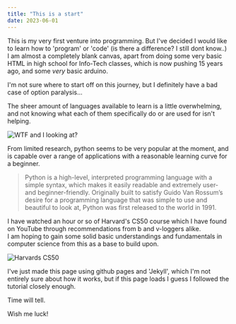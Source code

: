 ```yaml
---
title: "This is a start"
date: 2023-06-01
---
```


This is my very first venture into programming. But I've decided I would like to learn how to 'program' or 'code' (is there a difference? I still dont know..)  
I am almost a completely blank canvas, apart from doing some very basic HTML in high school for Info-Tech classes, which is now pushing 15 years ago, and some *very* basic arduino.

I'm not sure where to start off on this journey, but I definitely have a bad case of option paralysis...  

The sheer amount of languages available to learn is a little overwhelming, and not knowing what each of them specifically do or are used for isn't helping.

![WTF and I looking at?](https://svbtleusercontent.com/muafui36fghnhw.jpg "WTF am I looking at?")

From limited research, python seems to be very popular at the moment, and is capable over a range of applications with a reasonable learning curve for a beginner.

>Python is a high-level, interpreted programming language with a simple syntax, which makes it easily readable and extremely user- and beginner-friendly. Originally built to satisfy Guido Van Rossum’s desire for a programming language that was simple to use and beautiful to look at, Python was first released to the world in 1991.

I have watched an hour or so of Harvard's CS50 course which I have found on YouTube through recommendations from b and v-loggers alike.  
I am hoping to gain some solid basic understandings and fundamentals in computer science from this as a base to build upon.

![Harvards CS50](https://prod-discovery.edx-cdn.org/media/course/image/da1b2400-322b-459b-97b0-0c557f05d017-a3d1899c3344.small.png "Harvards CS50")

I've just made this page using github pages and 'Jekyll', which I'm not entirely sure about how it works, but if this page loads I guess I followed the tutorial closely enough.

Time will tell.

Wish me luck!
